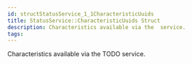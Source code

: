 ```yaml
---
id: structStatusService_1_1CharacteristicUuids
title: StatusService::CharacteristicUuids Struct
description: Characteristics available via the  service.
tags:
---
```

Characteristics available via the TODO service.

